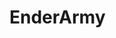 # <link rel="icon" href="https://lh3.googleusercontent.com/pE6IIQA2qr-FLQoqXn20sYTw0mEi4RANqiki7h2FZiVTmaCALlxsv_QbwQgZ-Xiia21T5xj8oQQRJKcsdc4qIg1PV7UvvnJaKfZOBNLAPhsRzVagMd6sNCG7x6toUtt7WR8fr6PsVSwOVdnL_9F7nNExVM0JmXCfzR-uWSmQ4z3gXTzUfaYFiRvPfduHJsjdoL0Ffdb6SfYdb3l39hn45aQO9ACVOVwFKww-7op3kqelqiekrgta45QEGjbYDrfnbVE5SLq6vpWCZmnyokxlP3_iPVfdIVFBeigJZ5USHbjO57z1Anq3jjTLs7b0lzGyuqu90R2qIpLGQqjVDUnOE0BOxrQm_onPXQQ9tPeIApyyyJzh7TI5tL9-zkhQNWKeUImXBcVVEHgmEof42iBieAwwDwR_XXoAURg_25Ss43M-MD7mqcpRN4B5kUn65JkKcJbJ2Ggp1gOVKvjfw09eF-5TDHviwz7hoaWq4a6AvxNYfBFMV9sH55HJXDmdWv-AznqElja2r-K6s5htdFt4I657t3Bzt6n7nbJ3oesy9hmQD-Rr8CZ0WhP1TyG953M0KNsccPSaO_vN8HsS0zMD6L9Q5QZPZSf7tkm-jFuM3oW5a-mdYQZi=s800-no" type="image/jpg" size="16x16"></link> 
# EnderArmy

